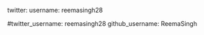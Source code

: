 





twitter:
  username: reemasingh28

#twitter_username: reemasingh28
github_username: ReemaSingh
